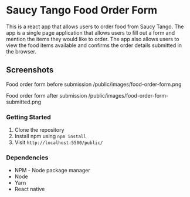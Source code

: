 # Saucy Tango Food Order Form

This is a react app that allows users to order food from Saucy Tango. The app is a single page application that allows users to fill out a form and mention the items they would like to order. The app also allows users to view the food items available and confirms the order details submitted in the browser.

## Screenshots

Food order form before submission
/public/images/food-order-form.png

Food order form after submission
/public/images/food-order-form-submitted.png

### Getting Started

1. Clone the repository
2. Install npm using `npm install`
3. Visit `http://localhost:5500/public/`

### Dependencies

- NPM - Node package manager
- Node
- Yarn
- React native
